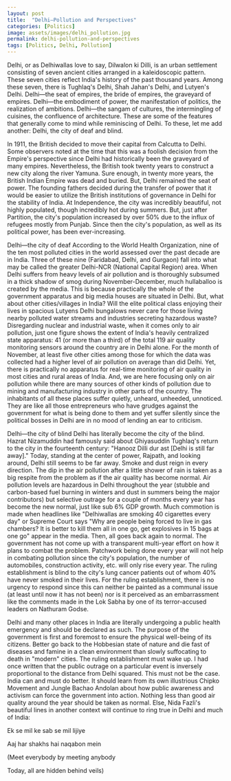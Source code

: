 ```yaml
---
layout: post
title:  "Delhi—Pollution and Perspectives"
categories: [Politics]
image: assets/images/delhi_pollution.jpg
permalink: delhi-pollution-and-perspectives
tags: [Politics, Delhi, Pollution]
---
```

Delhi, or as Delhiwallas love to say, Dilwalon ki Dilli, is an urban settlement consisting of seven ancient cities arranged in a kaleidoscopic pattern. These seven cities reflect India's history of the past thousand years. Among these seven, there is Tughlaq's Delhi, Shah Jahan's Delhi, and Lutyen's Delhi. Delhi—the seat of empires, the bride of empires, the graveyard of empires. Delhi—the embodiment of power, the manifestation of politics, the realization of ambitions. Delhi—the sangam of cultures, the intermingling of cuisines, the confluence of architecture. These are some of the features that generally come to mind while reminiscing of Delhi. To these, let me add another: Delhi, the city of deaf and blind.

In 1911, the British decided to move their capital from Calcutta to Delhi. Some observers noted at the time that this was a foolish decision from the Empire's perspective since Delhi had historically been the graveyard of many empires. Nevertheless, the British took twenty years to construct a new city along the river Yamuna. Sure enough, in twenty more years, the British Indian Empire was dead and buried. But, Delhi remained the seat of power. The founding fathers decided during the transfer of power that it would be easier to utilize the British institutions of governance in Delhi for the stability of India. At Independence, the city was incredibly beautiful, not highly populated, though incredibly hot during summers. But, just after Partition, the city's population increased by over 50% due to the influx of refugees mostly from Punjab. Since then the city's population, as well as its political power, has been ever-increasing.

Delhi—the city of deaf
According to the World Health Organization, nine of the ten most polluted cities in the world assessed over the past decade are in India. Three of these nine (Faridabad, Delhi, and Gurgaon) fall into what may be called the greater Delhi-NCR (National Capital Region) area. When Delhi suffers from heavy levels of air pollution and is thoroughly subsumed in a thick shadow of smog during November-December, much hullaballoo is created by the media. This is because practically the whole of the government apparatus and big media houses are situated in Delhi. But, what about other cities/villages in India? Will the elite political class enjoying their lives in spacious Lutyens Delhi bungalows never care for those living nearby polluted water streams and industries secreting hazardous waste? Disregarding nuclear and industrial waste, when it comes only to air pollution, just one figure shows the extent of India's heavily centralized state apparatus: 41 (or more than a third) of the total 119 air quality monitoring sensors around the country are in Delhi alone. For the month of November, at least five other cities among those for which the data was collected had a higher level of air pollution on average than did Delhi. Yet, there is practically no apparatus for real-time monitoring of air quality in most cities and rural areas of India. And, we are here focusing only on air pollution while there are many sources of other kinds of pollution due to mining and manufacturing industry in other parts of the country. The inhabitants of all these places suffer quietly, unheard, unheeded, unnoticed. They are like all those entrepreneurs who have grudges against the government for what is being done to them and yet suffer silently since the political bosses in Delhi are in no mood of lending an ear to criticism.

Delhi—the city of blind
Delhi has literally become the city of the blind. Hazrat Nizamuddin had famously said about Ghiyasuddin Tughlaq's return to the city in the fourteenth century: "Hanooz Dilli dur ast [Delhi is still far away]." Today, standing at the center of power, Rajpath, and looking around, Delhi still seems to be far away. Smoke and dust reign in every direction. The dip in the air pollution after a little shower of rain is taken as a big respite from the problem as if the air quality has become normal. Air pollution levels are hazardous in Delhi throughout the year (stubble and carbon-based fuel burning in winters and dust in summers being the major contributors) but selective outrage for a couple of months every year has become the new normal, just like sub 6% GDP growth. Much commotion is made when headlines like "Delhiwallas are smoking 40 cigarettes every day" or Supreme Court says "Why are people being forced to live in gas chambers? It is better to kill them all in one go, get explosives in 15 bags at one go" appear in the media. Then, all goes back again to normal. The government has not come up with a transparent multi-year effort on how it plans to combat the problem. Patchwork being done every year will not help in combating pollution since the city's population, the number of automobiles, construction activity, etc. will only rise every year. The ruling establishment is blind to the city's lung cancer patients out of whom 40% have never smoked in their lives. For the ruling establishment, there is no urgency to respond since this can neither be painted as a communal issue (at least until now it has not been) nor is it perceived as an embarrassment like the comments made in the Lok Sabha by one of its terror-accused leaders on Nathuram Godse.

Delhi and many other places in India are literally undergoing a public health emergency and should be declared as such. The purpose of the government is first and foremost to ensure the physical well-being of its citizens. Better go back to the Hobbesian state of nature and die fast of diseases and famine in a clean environment than slowly suffocating to death in "modern" cities. The ruling establishment must wake up. I had once written that the public outrage on a particular event is inversely proportional to the distance from Delhi squared. This must not be the case. India can and must do better. It should learn from its own illustrious Chipko Movement and Jungle Bachao Andolan about how public awareness and activism can force the government into action. Nothing less than good air quality around the year should be taken as normal. Else, Nida Fazli's beautiful lines in another context will continue to ring true in Delhi and much of India:

Ek se mil ke sab se mil lijiye

Aaj har shakhs hai naqabon mein

(Meet everybody by meeting anybody

Today, all are hidden behind veils)